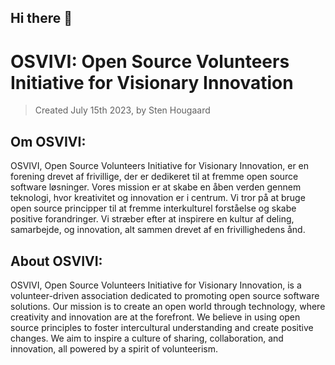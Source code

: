 ## Hi there 👋

# OSVIVI: Open Source Volunteers Initiative for Visionary Innovation

> Created July 15th 2023, by Sten Hougaard

## Om OSVIVI:

OSVIVI, Open Source Volunteers Initiative for Visionary Innovation, er en forening drevet af frivillige, der er dedikeret til at fremme open source software løsninger. Vores mission er at skabe en åben verden gennem teknologi, hvor kreativitet og innovation er i centrum. Vi tror på at bruge open source principper til at fremme interkulturel forståelse og skabe positive forandringer. Vi stræber efter at inspirere en kultur af deling, samarbejde, og innovation, alt sammen drevet af en frivillighedens ånd.

## About OSVIVI:

OSVIVI, Open Source Volunteers Initiative for Visionary Innovation, is a volunteer-driven association dedicated to promoting open source software solutions. Our mission is to create an open world through technology, where creativity and innovation are at the forefront. We believe in using open source principles to foster intercultural understanding and create positive changes. We aim to inspire a culture of sharing, collaboration, and innovation, all powered by a spirit of volunteerism.
